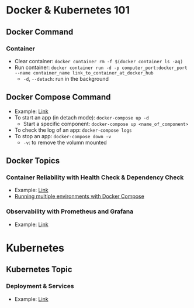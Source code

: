 # Docker & Kubernetes 101
## Docker Command
### Container
- Clear container: `docker container rm -f $(docker container ls -aq)`
- Run container: `docker container run -d -p computer_port:docker_port --name container_name link_to_container_at_docker_hub`
  - `-d`, `--detach`: run in the background 
## Docker Compose Command
- Example: [Link](./code/docker_compose_example)
- To start an app (in detach mode): `docker-compose up -d`
  - Start a specific component: `docker-compose up <name_of_component>`  
- To check the log of an app: `docker-compose logs`
- To stop an app: `docker-compose down -v`
  - `-v`: to remove the volumn mounted
## Docker Topics

### Container Reliability with Health Check & Dependency Check

- Example: [Link](./code/health_dependency_check_example)
- [Running multiple environments with Docker Compose](./code/todo_list/)

### Observability with Prometheus and Grafana

- Example: [Link](./code/prometheus_grafana_example/)

# Kubernetes

## Kubernetes Topic

### Deployment & Services

- Example: [Link](./code/kubernetes/deployment_yaml_example/)
